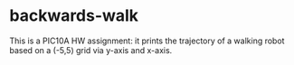 # backwards-walk
This is a PIC10A HW assignment: it prints the trajectory of a walking robot based on a (-5,5) grid via y-axis and x-axis. 
